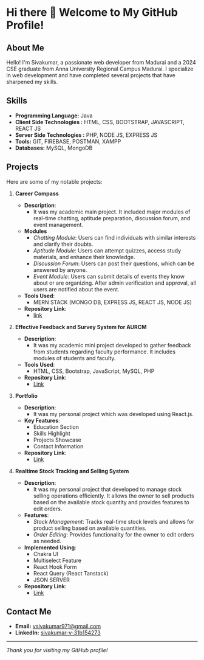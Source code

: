 # Hi there 👋  Welcome to My GitHub Profile!

## About Me

Hello! I'm Sivakumar, a passionate web developer from Madurai and a 2024 CSE graduate from Anna University Regional Campus Madurai. I specialize in web development and have completed several projects that have sharpened my skills.

## Skills

- **Programming Language:** Java
- **Client Side Technologies :** HTML, CSS, BOOTSTRAP, JAVASCRIPT, REACT JS
- **Server Side Technologies :** PHP, NODE JS, EXPRESS JS
- **Tools:** GIT, FIREBASE, POSTMAN, XAMPP
- **Databases:** MySQL, MongoDB

## Projects

Here are some of my notable projects:

1. **Career Compass**
   - **Description**:
      - It was my academic main project. It included major modules of real-time chatting, aptitude preparation, discussion forum, and event management.
   - **Modules**
      - *Chatting Module*: Users can find individuals with similar interests and clarify their doubts.
      - *Aptitude Module*: Users can attempt quizzes, access study materials, and enhance their knowledge.
      - *Discussion Forum*: Users can post their questions, which can be answered by anyone.
      - *Event Module*: Users can submit details of events they know about or are organizing. After admin verification and approval, all users are notified about the event.
   - **Tools Used**:
     - MERN STACK (MONGO DB, EXPRESS JS, REACT JS, NODE JS)
   - **Repository Link**:
     - [link](https://github.com/siva-002/Career-Compass)

2. **Effective Feedback and Survey System for AURCM**
   - **Description**:
      - It was my academic mini project developed to gather feedback from students regarding faculty performance. It includes modules of students and faculty.
   - **Tools Used**:
      - HTML, CSS, Bootstrap, JavaScript, MySQL, PHP
   - **Repository Link**:
      - [Link](https://github.com/siva-002/FeedBackSystem)

3. **Portfolio**
   - **Description**:
      - It was my personal project which was developed using React.js.
   - **Key Features**:
      - Education Section
      - Skills Highlight
      - Projects Showcase
      - Contact Information
   - **Repository Link**:
      - [Link](https://github.com/siva-002/PORTFOLIO-REACT)
     
4. **Realtime Stock Tracking and Selling System**
   - **Description**:
      - It was my personal project that developed to manage stock selling operations efficiently. It allows the owner to sell products based on the available stock quantity and       provides features to edit orders.
   - **Features**:
      - *Stock Management*: Tracks real-time stock levels and allows for product selling based on available quantities.
      - *Order Editing*: Provides functionality for the owner to edit orders as needed.
   - **Implemented Using**:
       - Chakra UI
       - Multiselect Feature
       - React Hook Form
       - React Query (React Tanstack)
       - JSON SERVER
   - **Repository Link**:
      - [Link](https://github.com/siva-002/REACT_TASK_COMPANY_INVENTORY)
  


## Contact Me

- **Email:** [vsivakumar971@gmail.com](mailto:vsivakumar971@gmail.com)
- **LinkedIn:** [sivakumar-v-31b154273](https://www.linkedin.com/in/sivakumar-v-31b154273/)


---

*Thank you for visiting my GitHub profile!*



